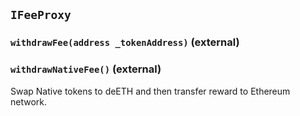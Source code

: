 ## `IFeeProxy`






### `withdrawFee(address _tokenAddress)` (external)





### `withdrawNativeFee()` (external)



Swap  Native tokens to deETH and then transfer reward to Ethereum network.




